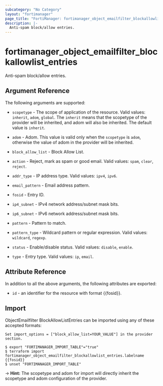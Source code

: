```yaml
---
subcategory: "No Category"
layout: "fortimanager"
page_title: "FortiManager: fortimanager_object_emailfilter_blockallowlist_entries"
description: |-
  Anti-spam block/allow entries.
---
```


# fortimanager_object_emailfilter_blockallowlist_entries
Anti-spam block/allow entries.

## Argument Reference


The following arguments are supported:

* `scopetype` - The scope of application of the resource. Valid values: `inherit`, `adom`, `global`. The `inherit` means that the scopetype of the provider will be inherited, and adom will also be inherited. The default value is `inherit`.
* `adom` - Adom. This value is valid only when the `scopetype` is `adom`, otherwise the value of adom in the provider will be inherited.
* `block_allow_list` - Block Allow List.

* `action` - Reject, mark as spam or good email. Valid values: `spam`, `clear`, `reject`.

* `addr_type` - IP address type. Valid values: `ipv4`, `ipv6`.

* `email_pattern` - Email address pattern.
* `fosid` - Entry ID.
* `ip4_subnet` - IPv4 network address/subnet mask bits.
* `ip6_subnet` - IPv6 network address/subnet mask bits.
* `pattern` - Pattern to match.
* `pattern_type` - Wildcard pattern or regular expression. Valid values: `wildcard`, `regexp`.

* `status` - Enable/disable status. Valid values: `disable`, `enable`.

* `type` - Entry type. Valid values: `ip`, `email`.



## Attribute Reference

In addition to all the above arguments, the following attributes are exported:
* `id` - an identifier for the resource with format {{fosid}}.

## Import

ObjectEmailfilter BlockAllowListEntries can be imported using any of these accepted formats:
```
Set import_options = ["block_allow_list=YOUR_VALUE"] in the provider section.

$ export "FORTIMANAGER_IMPORT_TABLE"="true"
$ terraform import fortimanager_object_emailfilter_blockallowlist_entries.labelname {{fosid}}
$ unset "FORTIMANAGER_IMPORT_TABLE"
```
-> **Hint:** The scopetype and adom for import will directly inherit the scopetype and adom configuration of the provider.
